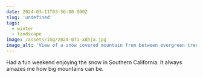 ```yaml
---
date: 2024-03-11T03:56:00.000Z
slug: 'undefined'
tags:
  - winter
  - landscape
image: /assets/img/2024-071-x8hja.jpg
image_alt: 'View of a snow covered mountain from between evergreen trees on an also snowy mountain top with a snowmobile.'
---
```


Had a fun weekend enjoying the snow in Southern California. It always amazes me how big mountains can be.
